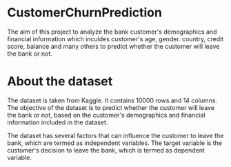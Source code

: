 # CustomerChurnPrediction
The aim of this project to analyze the bank customer's demographics and financial information which inculdes customer's age, gender. country, credit score, balance and many others to predict whether the customer will leave the bank or not.

# About the dataset
The dataset is taken from Kaggle. It contains 10000 rows and 14 columns. The objective of the dataset is to predict whether the customer will leave the bank or not, based on the customer's demographics and financial information included in the dataset.

The dataset has several factors that can influence the customer to leave the bank, which are termed as independent variables. The target variable is the customer's decision to leave the bank, which is termed as dependent variable.
